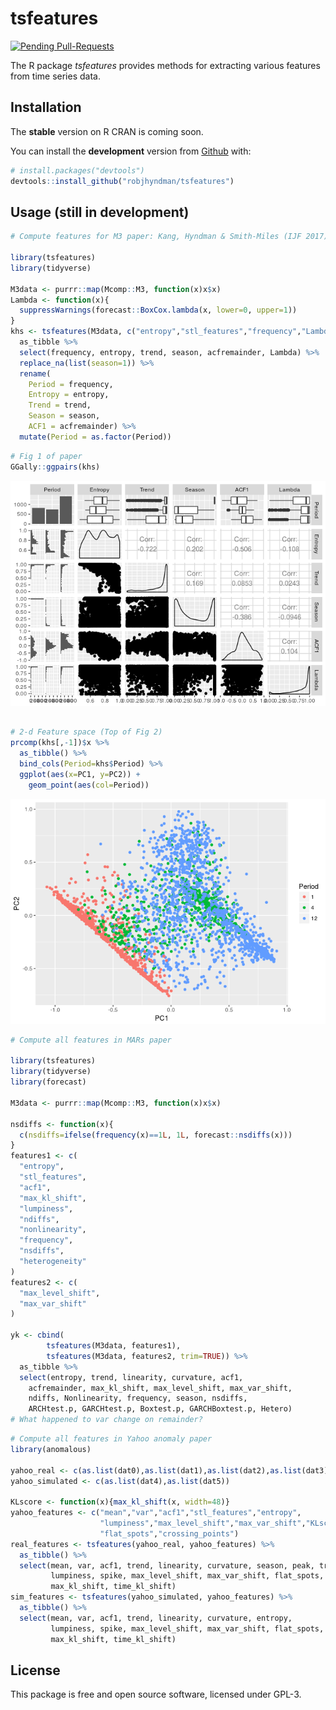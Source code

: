 
<!-- README.md is generated from README.Rmd. Please edit that file -->
tsfeatures
==========

[![Pending Pull-Requests](http://githubbadges.herokuapp.com/robjhyndman/tsfeatures/pulls.svg?style=flat)](https://github.com/robjhyndman/tsfeatures/pulls)

The R package *tsfeatures* provides methods for extracting various features from time series data.

Installation
------------

The **stable** version on R CRAN is coming soon.

You can install the **development** version from [Github](https://github.com/robjhyndman/tsfeatures) with:

``` r
# install.packages("devtools")
devtools::install_github("robjhyndman/tsfeatures")
```

Usage (still in development)
----------------------------

``` r
# Compute features for M3 paper: Kang, Hyndman & Smith-Miles (IJF 2017)

library(tsfeatures)
library(tidyverse)

M3data <- purrr::map(Mcomp::M3, function(x)x$x)
Lambda <- function(x){
  suppressWarnings(forecast::BoxCox.lambda(x, lower=0, upper=1))
}
khs <- tsfeatures(M3data, c("entropy","stl_features","frequency","Lambda")) %>% 
  as_tibble %>%
  select(frequency, entropy, trend, season, acfremainder, Lambda) %>%
  replace_na(list(season=1)) %>%
  rename(
    Period = frequency,
    Entropy = entropy,
    Trend = trend,
    Season = season,
    ACF1 = acfremainder) %>%
  mutate(Period = as.factor(Period))
```

``` r
# Fig 1 of paper
GGally::ggpairs(khs)
```

![](READMEfigs/ijf2017graphs-1.png)

``` r

# 2-d Feature space (Top of Fig 2)
prcomp(khs[,-1])$x %>%
  as_tibble() %>%
  bind_cols(Period=khs$Period) %>%
  ggplot(aes(x=PC1, y=PC2)) +
    geom_point(aes(col=Period))
```

![](READMEfigs/ijf2017graphs-2.png)

``` r
# Compute all features in MARs paper

library(tsfeatures)
library(tidyverse)
library(forecast)

M3data <- purrr::map(Mcomp::M3, function(x)x$x)

nsdiffs <- function(x){
  c(nsdiffs=ifelse(frequency(x)==1L, 1L, forecast::nsdiffs(x)))
}
features1 <- c(
  "entropy",
  "stl_features",
  "acf1",
  "max_kl_shift",
  "lumpiness",
  "ndiffs",
  "nonlinearity",
  "frequency",
  "nsdiffs",
  "heterogeneity"
)
features2 <- c(  
  "max_level_shift",
  "max_var_shift"
)

yk <- cbind(
        tsfeatures(M3data, features1),
        tsfeatures(M3data, features2, trim=TRUE)) %>% 
  as_tibble %>%
  select(entropy, trend, linearity, curvature, acf1,
    acfremainder, max_kl_shift, max_level_shift, max_var_shift, 
    ndiffs, Nonlinearity, frequency, season, nsdiffs,
    ARCHtest.p, GARCHtest.p, Boxtest.p, GARCHBoxtest.p, Hetero)
# What happened to var change on remainder?
```

``` r
# Compute all features in Yahoo anomaly paper
library(anomalous)

yahoo_real <- c(as.list(dat0),as.list(dat1),as.list(dat2),as.list(dat3))
yahoo_simulated <- c(as.list(dat4),as.list(dat5))

KLscore <- function(x){max_kl_shift(x, width=48)}
yahoo_features <- c("mean","var","acf1","stl_features","entropy",
                    "lumpiness","max_level_shift","max_var_shift","KLscore",
                    "flat_spots","crossing_points")
real_features <- tsfeatures(yahoo_real, yahoo_features) %>%
  as_tibble() %>%
  select(mean, var, acf1, trend, linearity, curvature, season, peak, trough, entropy,
         lumpiness, spike, max_level_shift, max_var_shift, flat_spots, crossing_points,
         max_kl_shift, time_kl_shift)
sim_features <- tsfeatures(yahoo_simulated, yahoo_features) %>%
  as_tibble() %>%
  select(mean, var, acf1, trend, linearity, curvature, entropy,
         lumpiness, spike, max_level_shift, max_var_shift, flat_spots, crossing_points,
         max_kl_shift, time_kl_shift)
```

License
-------

This package is free and open source software, licensed under GPL-3.
